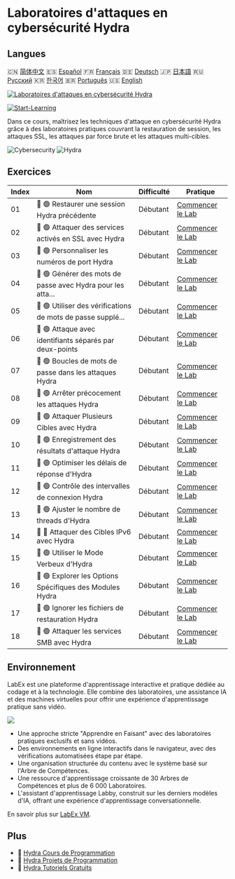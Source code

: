 # Laboratoires d'attaques en cybersécurité Hydra

## Langues

🇨🇳 [简体中文](README_zh.md) 🇪🇸 [Español](README_es.md) 🇫🇷 [Français](README_fr.md) 🇩🇪 [Deutsch](README_de.md) 🇯🇵 [日本語](README_ja.md) 🇷🇺 [Русский](README_ru.md) 🇰🇷 [한국어](README_ko.md) 🇧🇷 [Português](README_pt.md) 🇺🇸 [English](README.md) 

[![Laboratoires d'attaques en cybersécurité Hydra](https://cover-creator.labex.io/hydra-cybersecurity-attack-labs.png?lang=fr)](https://labex.io/fr/courses/hydra-cybersecurity-attack-labs)

[![Start-Learning](https://img.shields.io/badge/Start-Learning-whitesmoke?style=for-the-badge)](https://labex.io/fr/courses/hydra-cybersecurity-attack-labs)

Dans ce cours, maîtrisez les techniques d'attaque en cybersécurité Hydra grâce à des laboratoires pratiques couvrant la restauration de session, les attaques SSL, les attaques par force brute et les attaques multi-cibles.

![Cybersecurity](https://img.shields.io/badge/Cybersecurity-whitesmoke?style=for-the-badge&logo=cybersecurity)
![Hydra](https://img.shields.io/badge/Hydra-whitesmoke?style=for-the-badge&logo=hydra)


## Exercices

|   Index | Nom                                                         | Difficulté   | Pratique                                                                                                                            |
|---------|-------------------------------------------------------------|--------------|-------------------------------------------------------------------------------------------------------------------------------------|
|      01 | 📖 🟢 Restaurer une session Hydra précédente                | Débutant     | <a target='_blank' href='https://labex.io/fr/tutorials/hydra-restore-a-previous-hydra-session-550772'>Commencer le Lab</a>          |
|      02 | 📖 🟢 Attaquer des services activés en SSL avec Hydra       | Débutant     | <a target='_blank' href='https://labex.io/fr/tutorials/hydra-attack-ssl-enabled-services-with-hydra-550762'>Commencer le Lab</a>    |
|      03 | 📖 🟢 Personnaliser les numéros de port Hydra               | Débutant     | <a target='_blank' href='https://labex.io/fr/tutorials/hydra-customize-hydra-port-numbers-550765'>Commencer le Lab</a>              |
|      04 | 📖 🟢 Générer des mots de passe avec Hydra pour les atta... | Débutant     | <a target='_blank' href='https://labex.io/fr/tutorials/hydra-generate-passwords-with-hydra-brute-force-550769'>Commencer le Lab</a> |
|      05 | 📖 🟢 Utiliser des vérifications de mots de passe supplé... | Débutant     | <a target='_blank' href='https://labex.io/fr/tutorials/hydra-use-additional-hydra-password-checks-550776'>Commencer le Lab</a>      |
|      06 | 📖 🟢 Attaque avec identifiants séparés par deux-points     | Débutant     | <a target='_blank' href='https://labex.io/fr/tutorials/hydra-attack-with-colon-separated-credentials-550763'>Commencer le Lab</a>   |
|      07 | 📖 🟢 Boucles de mots de passe dans les attaques Hydra      | Débutant     | <a target='_blank' href='https://labex.io/fr/tutorials/hydra-loop-passwords-in-hydra-attacks-550771'>Commencer le Lab</a>           |
|      08 | 📖 🟢 Arrêter précocement les attaques Hydra                | Débutant     | <a target='_blank' href='https://labex.io/fr/tutorials/hydra-stop-hydra-attacks-early-550774'>Commencer le Lab</a>                  |
|      09 | 📖 🟢 Attaquer Plusieurs Cibles avec Hydra                  | Débutant     | <a target='_blank' href='https://labex.io/fr/tutorials/hydra-attack-multiple-targets-with-hydra-550760'>Commencer le Lab</a>        |
|      10 | 📖 🟢 Enregistrement des résultats d'attaque Hydra          | Débutant     | <a target='_blank' href='https://labex.io/fr/tutorials/hydra-save-hydra-attack-results-550773'>Commencer le Lab</a>                 |
|      11 | 📖 🟢 Optimiser les délais de réponse d'Hydra               | Débutant     | <a target='_blank' href='https://labex.io/fr/tutorials/hydra-fine-tune-hydra-response-wait-times-550768'>Commencer le Lab</a>       |
|      12 | 📖 🟢 Contrôle des intervalles de connexion Hydra           | Débutant     | <a target='_blank' href='https://labex.io/fr/tutorials/hydra-control-hydra-connection-intervals-550764'>Commencer le Lab</a>        |
|      13 | 📖 🟢 Ajuster le nombre de threads d'Hydra                  | Débutant     | <a target='_blank' href='https://labex.io/fr/tutorials/hydra-adjust-hydra-thread-counts-550758'>Commencer le Lab</a>                |
|      14 | 📖 🔵 Attaquer des Cibles IPv6 avec Hydra                   | Débutant     | <a target='_blank' href='https://labex.io/fr/tutorials/hydra-attack-ipv6-targets-with-hydra-550759'>Commencer le Lab</a>            |
|      15 | 📖 🟢 Utiliser le Mode Verbeux d'Hydra                      | Débutant     | <a target='_blank' href='https://labex.io/fr/tutorials/hydra-use-hydra-verbose-mode-550777'>Commencer le Lab</a>                    |
|      16 | 📖 🟢 Explorer les Options Spécifiques des Modules Hydra    | Débutant     | <a target='_blank' href='https://labex.io/fr/tutorials/hydra-explore-hydra-module-specific-options-550767'>Commencer le Lab</a>     |
|      17 | 📖 🟢 Ignorer les fichiers de restauration Hydra            | Débutant     | <a target='_blank' href='https://labex.io/fr/tutorials/hydra-ignore-hydra-restore-files-550770'>Commencer le Lab</a>                |
|      18 | 📖 🟢 Attaquer les services SMB avec Hydra                  | Débutant     | <a target='_blank' href='https://labex.io/fr/tutorials/hydra-attack-smb-services-with-hydra-550761'>Commencer le Lab</a>            |

## Environnement

LabEx est une plateforme d'apprentissage interactive et pratique dédiée au codage et à la technologie. Elle combine des laboratoires, une assistance IA et des machines virtuelles pour offrir une expérience d'apprentissage pratique sans vidéo.

![](https://tutorial-screenshot.getvm.io/images/vm-1725247253.png)

- Une approche stricte "Apprendre en Faisant" avec des laboratoires pratiques exclusifs et sans vidéos.
- Des environnements en ligne interactifs dans le navigateur, avec des vérifications automatisées étape par étape.
- Une organisation structurée du contenu avec le système basé sur l'Arbre de Compétences.
- Une ressource d'apprentissage croissante de 30 Arbres de Compétences et plus de 6 000 Laboratoires.
- L'assistant d'apprentissage Labby, construit sur les derniers modèles d'IA, offrant une expérience d'apprentissage conversationnelle.

En savoir plus sur [LabEx VM](https://support.labex.io/using-labex/virtual-machine).

## Plus

- 🔗 [Hydra Cours de Programmation](https://github.com/labex-labs/awesome-programming-courses)
- 🔗 [Hydra Projets de Programmation](https://github.com/labex-labs/awesome-programming-projects)
- 🔗 [Hydra Tutoriels Gratuits](https://github.com/labex-labs/hydra-free-tutorials)


